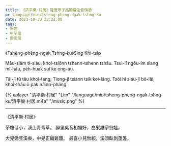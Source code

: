 ```yaml
---
title: 《清平樂·村居》陸豐甲子話閩羅注音朗讀
p: language/min/tsheng-pheng-ngak-tshng-ku
date: 2021-10-30 23:22:00
tags:
- 宋詞
- 甲子話
- 閩南語
---
```


《Tshêng-phêng-nga̍k Tshng-ku》Sing Khì-tsi̍p

Mâu-siâm ti-siáu, khoi-tsiōnn tshenn-tshenn tsháu.
Tsuì-lí ngôu-im siang mǐ-háu, pe̍h-huak suî ke ong-áu.

Tǎi-jî tû tāu khoi-tang, Tiong-jî tsiànn tsik koi-lâng.
Tsòi hí siáu-jî bô-lǎi, khoi-thâu ǒ pak nâinn-phâng.

<!--more-->

{% aplayer "清平樂·村居" "Lim" "/language/min/tsheng-pheng-ngak-tshng-ku/清平樂·村居.m4a" "/music.png" %}

-----

《清平樂·村居》

茅檐低小，溪上青青草。
醉里吳音相媚好，白髮誰家翁媼。

大兒鋤豆溪東，中兒正織雞籠。
最喜小兒無賴，溪頭臥剝蓮篷。
